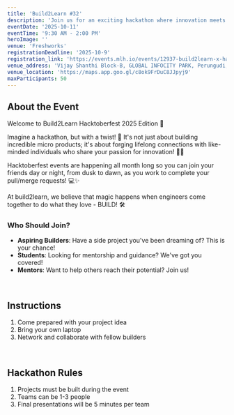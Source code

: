 ```yaml
---
title: 'Build2Learn #32'
description: 'Join us for an exciting hackathon where innovation meets community!'
eventDate: '2025-10-11'
eventTime: '9:30 AM - 2:00 PM'
heroImage: ''
venue: 'Freshworks'
registrationDeadline: '2025-10-9'
registration_link: 'https://events.mlh.io/events/12937-build2learn-x-hacktoberfest'
venue_address: 'Vijay Shanthi Block-B, GLOBAL INFOCITY PARK, Perungudi, Chennai, Tamil Nadu 600096'
venue_location: 'https://maps.app.goo.gl/c8ok9FrDuC8JJpyj9'
maxParticipants: 50
---
```


## About the Event

​Welcome to Build2Learn Hacktoberfest 2025 Edition 🎃

Imagine a hackathon, but with a twist! 🤔 It's not just about building incredible micro products; it's about forging lifelong connections with like-minded individuals who share your passion for innovation! 🤝💡

Hacktoberfest events are happening all month long so you can join your friends day or night, from dusk to dawn, as you work to complete your pull/merge requests! 💻✨

At build2learn, we believe that magic happens when engineers come together to do what they love - BUILD! 🛠

### Who Should Join?

- **Aspiring Builders**: Have a side project you've been dreaming of? This is your chance!
- **Students**: Looking for mentorship and guidance? We've got you covered!
- **Mentors**: Want to help others reach their potential? Join us!

<br />

## Instructions

1. Come prepared with your project idea
2. Bring your own laptop
3. Network and collaborate with fellow builders

<br />

## Hackathon Rules

1. Projects must be built during the event
2. Teams can be 1-3 people
3. Final presentations will be 5 minutes per team
